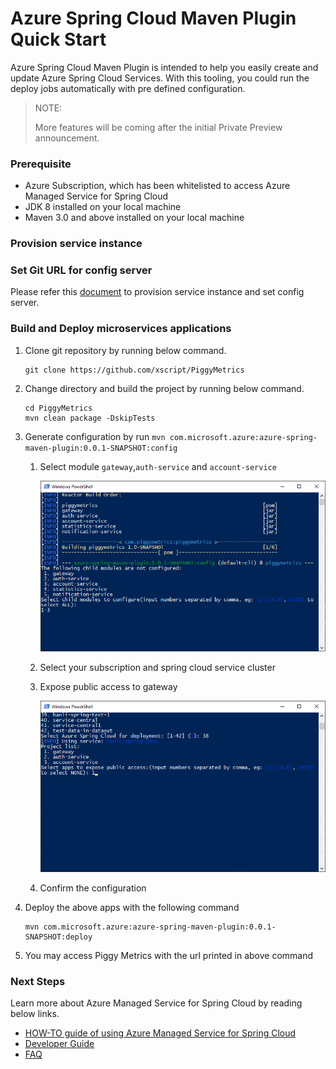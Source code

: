 # Azure Spring Cloud Maven Plugin Quick Start

Azure Spring Cloud Maven Plugin is intended to help you easily create and update Azure Spring Cloud Services.
 With this tooling, you could run the deploy jobs automatically with pre defined configuration.

> NOTE:
>
> More features will be coming after the initial Private Preview announcement.

### Prerequisite

- Azure Subscription, which has been whitelisted to access Azure Managed Service for Spring Cloud
- JDK 8 installed on your local machine
- Maven 3.0 and above installed on your local machine


### Provision service instance
### Set Git URL for config server
Please refer this [document](https://github.com/Azure/azure-managed-service-for-spring-cloud-docs#provision-service-instance) to provision service instance and set config server. 

### Build and Deploy microservices applications

1. Clone git repository by running below command.
    ```
    git clone https://github.com/xscript/PiggyMetrics
    ```
  
1. Change directory and build the project by running below command.
    ```
    cd PiggyMetrics
    mvn clean package -DskipTests
    ```

1. Generate configuration by run `mvn com.microsoft.azure:azure-spring-maven-plugin:0.0.1-SNAPSHOT:config`

    1. Select module `gateway`,`auth-service` and `account-service`

        ![](./img/SelectChildModules.png)

    1. Select your subscription and spring cloud service cluster

    1. Expose public access to gateway

        ![](./img/ExposePublicAccess.png)
    
    1. Confirm the configuration

1. Deploy the above apps with the following command

    ``` 
    mvn com.microsoft.azure:azure-spring-maven-plugin:0.0.1-SNAPSHOT:deploy
    ```
    
1. You may access Piggy Metrics with the url printed in above command

### Next Steps

Learn more about Azure Managed Service for Spring Cloud by reading below links.
- [HOW-TO guide of using Azure Managed Service for Spring Cloud](./docs/how-to.md)
- [Developer Guide](./docs/dev-guide.md)
- [FAQ](./docs/faq.md)